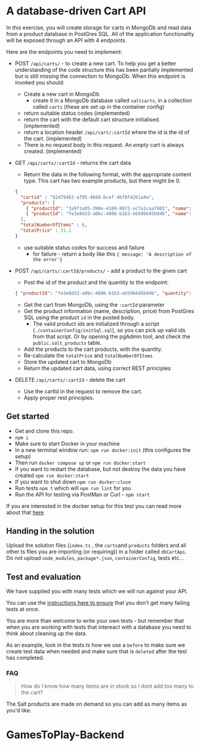 # A database-driven Cart API

In this exercise, you will create storage for carts in MongoDb and read data from a product database in PostGres SQL. All of the application functionality will be exposed through an API with 4 endpoints.

Here are the endpoints you need to implement:

* POST `/api/carts/` - to create a new cart. To help you get a better understanding of the code structure this has been partially implemented but is still missing the connection to MongoDb.
When this endpoint is invoked you should:
  * Create a new cart in MongoDb
    * create it in a MongoDb database called `saltcarts`, in a collection called `carts` (these are set up in the container config)
  * return suitable status codes (implemented)
  * return the cart with the default cart structure initialised. (implemented)
  * return a location header `/api/cart/:cartId` where the id is the id of the cart. (implemented)
  * There is no request body in this request. An _empty_ cart is always created. (implemented)

* GET `/api/carts/:cartId` - returns the cart data
  * Return the data in the following format, with the appropriate content type. This cart has two example products, but there might be 0.

  ```json
  {
    "cartid" : "82479462-af95-4b88-bcef-4bf8f4261a4a",
    "products": [
      { "productId": "3a9f1a05-390e-4109-8072-ac7a1caa7001", "name": "A key ring", "price": 0.85, "quantity": 2},
      { "productId": "fe3e8d33-a0bc-4606-b1b3-eb59b645b94b", "name": "Playing cards", "price": 4.85, "quantity": 4}
    ],
    "totalNumberOfItems" : 6,
    "totalPrice" : 21.1
  }
  ```

  * use suitable status codes for success and failure
    * for failure - return a body like this `{ message: 'A description of the error'}`

* POST `/api/carts/:cartId/products/` - add a product to the given cart
  * Post the id of the product and the quantity to the endpoint:

  ```json
  { "productId": "fe3e8d33-a0bc-4606-b1b3-eb59b645b94b", "quantity": 123 }
  ```

  * Get the cart from MongoDb, using the `:cartId` parameter
  * Get the product information (name, description, price) from PostGres SQL using the product `id` in the posted body.
    * The valid product ids are initialized through a script (`./containerConfig/initSql.sql`), so you can pick up valid ids from that script. Or by opening the pgAdmin tool, and check the `public.salt_products` table.
  * Add the products to the cart products, with the quantity.
  * Re-calculate the `totalPrice` and `totalNumberOfItems`
  * Store the updated cart to MongoDb
  * Return the updated cart data, using correct REST principles

* DELETE `/api/carts/:cartId` - delete the cart
  * Use the cartId in the request to remove the cart.
  * Apply proper rest principles.

## Get started

* Get and clone this repo.
* `npm i`
* Make sure to start Docker in your machine
* In a new terminal window run: `npm run docker:init` (this configures the setup)
* Then run `docker compose up` or `npm run docker:start`
* If you want to restart the database, but not destroy the data you have created `npm run docker:start`
* If you want to shut down `npm run docker:close`
* Run tests `npm t` which will `npm run lint` for you
* Run the API for testing via PostMan or Curl - `npm start`

If you are interested in the docker setup for this test you can read more about that [here](./dockerSetup.md)

## Handing in the solution

Upload the solution files (`index.ts` , the `carts`and `products` folders and all other ts files you are importing (or requiring)) in a folder called `dbCartApi`. Do not upload `node_modules`, `package*.json`, `containerConfig`, tests etc...

## Test and evaluation

We have supplied you with many tests which we will run against your API.

You can use the [instructions here to ensure](https://appliedtechnology.github.io/protips/failOnlyOneTest) that you don't get many failing tests at once.

You are more than welcome to write your own tests - but remember that when you are working with tests that intereact with a database you need to think about cleaning up the data.

As an example, look in the tests.ts how we use a `before` to make sure we create test data when needed and make sure that is `deleted` after the test has completed.

### FAQ

> How do I know how many items are in stock so I dont add too many to the cart? 

The Salt products are made on demand so you can add as many items as you'd like.
# GamesToPlay-Backend
